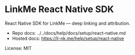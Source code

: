 # LinkMe React Native SDK

React Native SDK for LinkMe — deep linking and attribution.

- Repo docs: ../../docs/help/docs/setup/react-native.md
- Hosted docs: https://li-nk.me/help/setup/react-native

License: MIT
